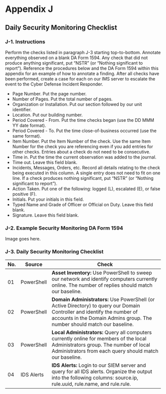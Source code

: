 # Appendix J
## Daily Security Monitoring Checklist

### J-1. Instructions
Perform the checks listed in paragraph J-3 starting top-to-bottom. Annotate everything observed on a blank DA Form 1594. Any check that did not produce anything significant, put “NSTR” (or “Nothing significant to report”). Reference the procedures below and the DA Form 1594 within this appendix for an example of how to annotate a finding. After all checks have been performed, create a case for each on our IMS server to escalate the event to the Cyber Defense Incident Responder. 
* Page Number. Put the page number. 
* Number of Pages. Put the total number of pages. 
* Organization or Installation. Put our section followed by our unit identifier. 
* Location. Put our building number. 
* Period Covered - From. Put the time checks began (use the DD MMM YY date format).
* Period Covered - To. Put the time close-of-business occurred (use the same format).
* Item Number. Put the Item Number of the check. Use the same Item Number for the check you are referencing even if you add entries for other checks. Entries about a check do not need to be consecutive. 
* Time in. Put the time the current observation was added to the journal.
* Time out. Leave this field blank.
* Incidents, Messages, Orders, etc. Record all details relating to the check being executed in this column. A single entry does not need to fit on one line. If a check produces nothing significant, put “NSTR” (or “Nothing significant to report”).
* Action Taken. Put one of the following: logged (L), escalated (E), or false positive (F).
* Initials. Put your initials in this field. 
* Typed Name and Grade of Officer or Official on Duty. Leave this field blank.
* Signature. Leave this field blank.

### J-2. Example Security Monitoring DA Form 1594
Image goes here.

### J-3. Daily Security Monitoring Checklist
| No. | Source | Check |
| --- | ----------- | ----- |
| 01 | PowerShell | **Asset Inventory:** Use PowerShell to sweep our network and identify computers currently online. The number of replies should match our baseline.   |
| 02 | PowerShell | **Domain Administrators:**  Use PowerShell (or Active Directory) to query our Domain Controller and identify the number of accounts in the Domain Admins group. The number should match our baseline. |
| 03 | PowerShell | **Local Administrators:** Query all computers currently online for members of the local Administrators group. The number of local Administrators from each query should match our baseline. |
| 04 | IDS Alerts | **IDS Alerts:** Login to our SIEM server and query for all IDS alerts. Organize the output into the following columns: source.ip, rule.uuid, rule.name, and rule.rule. |
